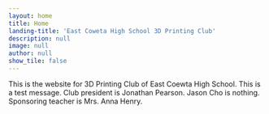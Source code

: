 ```yaml
---
layout: home
title: Home
landing-title: 'East Coweta High School 3D Printing Club'
description: null
image: null
author: null
show_tile: false
---
```


This is the website for 3D Printing Club of East Coewta High School.
This is a test message. Club president is Jonathan Pearson. Jason Cho is nothing. Sponsoring teacher is Mrs. Anna Henry. 

